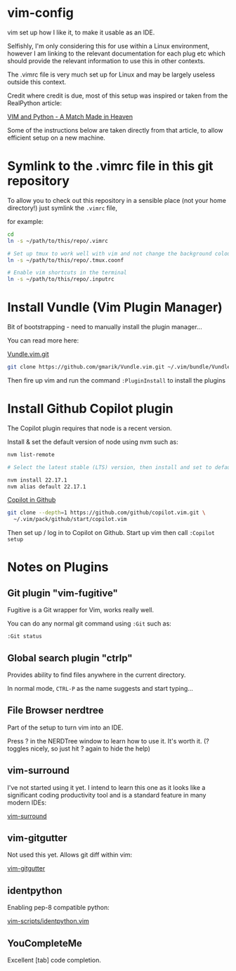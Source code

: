# vim-config
vim set up how I like it, to make it usable as an IDE.

Selfishly, I'm only considering this for use within a Linux
environment, however I am linking to the relevant documentation
for each plug etc which should provide the relevant information
to use this in other contexts.

The .vimrc file is very much set up for Linux and may be largely
useless outside this context.

Credit where credit is due, most of this setup was inspired or 
taken from the RealPython article:

[VIM and Python - A Match Made in Heaven](https://realpython.com/vim-and-python-a-match-made-in-heaven/)

Some of the instructions below are taken directly from that article, to allow
efficient setup on a new machine.




# Symlink to the .vimrc file in this git repository

To allow you to check out this repository in a sensible
place (not your home directory!) just symlink the `.vimrc` file,

for example:

```bash
cd
ln -s ~/path/to/this/repo/.vimrc

# Set up tmux to work well with vim and not change the background colour
ln -s ~/path/to/this/repo/.tmux.coonf

# Enable vim shortcuts in the terminal
ln -s ~/path/to/this/repo/.inputrc
```

# Install Vundle (Vim Plugin Manager)

Bit of bootstrapping - need to manually install the plugin manager...

You can read more here:

[Vundle.vim.git](https://github.com/VundleVim/Vundle.vim)

```bash
git clone https://github.com/gmarik/Vundle.vim.git ~/.vim/bundle/Vundle.vim
```

Then fire up vim and run the command `:PluginInstall` to install the plugins

# Install Github Copilot plugin 

The Copilot plugin requires that node is a recent version.

Install & set the default version of node using nvm such as:

```bash
nvm list-remote

# Select the latest stable (LTS) version, then install and set to default:

nvm install 22.17.1
nvm alias default 22.17.1
```

[Copilot in Github](https://github.com/github/copilot.vim)

```bash
git clone --depth=1 https://github.com/github/copilot.vim.git \
  ~/.vim/pack/github/start/copilot.vim
```

Then set up / log in to Copilot on Github.
Start up vim then call `:Copilot setup`

# Notes on Plugins

## Git plugin "vim-fugitive"

Fugitive is a Git wrapper for Vim, works really well.

You can do any normal git command using `:Git` such as:

```vim
:Git status
```

## Global search plugin "ctrlp"

Provides ability to find files anywhere in the current directory.

In normal mode, `CTRL-P` as the name suggests and start typing...

## File Browser nerdtree

Part of the setup to turn vim into an IDE.  

Press ? in the NERDTree window to learn how to use it.  It's worth it.
(? toggles nicely, so just hit ? again to hide the help)

## vim-surround

I've not started using it yet.  I intend to learn this one as it looks
like a significant coding productivity tool and is a standard feature 
in many modern IDEs:

[vim-surround](https://github.com/tpope/vim-surround)

## vim-gitgutter

Not used this yet.  Allows git diff within vim:

[vim-gitgutter](https://github.com/airblade/vim-gitgutter)

## identpython

Enabling pep-8 compatible python:

[vim-scripts/identpython.vim](https://github.com/vim-scripts/indentpython.vim)

## YouCompleteMe

Excellent [tab] code completion.







